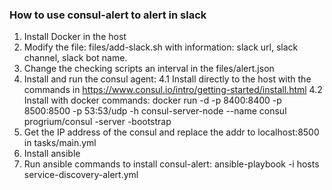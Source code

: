 ###  How to use consul-alert to alert in slack
1. Install Docker in the host
2. Modify the file: files/add-slack.sh with information: slack url, slack channel, slack bot name.
3. Change the checking scripts an interval in the files/alert.json
4. Install and run the consul agent:
   4.1 Install directly to the host with the commands in https://www.consul.io/intro/getting-started/install.html
   4.2 Install with docker commands: docker run -d -p 8400:8400 -p 8500:8500 -p 53:53/udp -h consul-server-node --name consul progrium/consul -server -bootstrap
5. Get the IP address of the consul and replace the addr to localhost:8500 in tasks/main.yml
6. Install ansible
7. Run ansible commands to install consul-alert: ansible-playbook -i hosts service-discovery-alert.yml

    